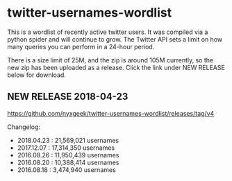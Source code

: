 # twitter-usernames-wordlist

This is a wordlist of recently active twitter users.  It was compiled via a python
spider and will continue to grow.  The Twitter API sets a limit on how many queries you can
perform in a 24-hour period.

There is a size limit of 25M, and the zip is around 105M currently, so the new zip has been uploaded as a release. Click the link under NEW RELEASE below for download.


## NEW RELEASE 2018-04-23

https://github.com/nyxgeek/twitter-usernames-wordlist/releases/tag/v4


Changelog:

* 2018.04.23 : 21,569,021 usernames
* 2017.12.07 : 17,314,350 usernames
* 2016.08.26 : 11,950,439 usernames
* 2016.08.20 : 10,388,414 usernames
* 2016.08.18 :  3,474,940 usernames

